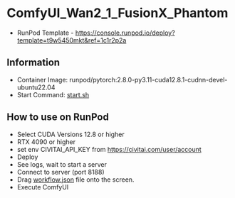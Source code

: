 # ComfyUI_Wan2_1_FusionX_Phantom

- RunPod Template - <https://console.runpod.io/deploy?template=t9w5450mkt&ref=1c1r2p2a>

## Information

- Container Image: runpod/pytorch:2.8.0-py3.11-cuda12.8.1-cudnn-devel-ubuntu22.04
- Start Command: [start.sh](./start.sh)

## How to use on RunPod

- Select CUDA Versions 12.8 or higher
- RTX 4090 or higher
- set env CIVITAI_API_KEY from <https://civitai.com/user/account>
- Deploy
- See logs, wait to start a server
- Connect to server (port 8188)
- Drag [workflow.json](https://raw.githubusercontent.com/ampcpmgp/mofugao-lab/refs/heads/main/foundries/ComfyUI_Wan2_1_FusionX_I2V_Native/workflow.json) file onto the screen.
- Execute ComfyUI

